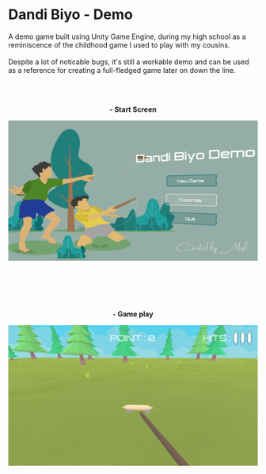 # Dandi Biyo - Demo

A demo game built using Unity Game Engine, during my high school as a reminiscence of the childhood game I used to play with my cousins. </br></br>
Despite a lot of noticable bugs, it's still a workable demo and can be used as a reference for creating a full-fledged game later on down the line.

</br></br>

<div align=center>
 
  <b>- Start Screen</b>

  ![](./gameplay/start_screen.png)
  
  <br/><br/><br/><br/>

  <b>- Game play</b>
  
  ![](./gameplay/game.png)


</div>
